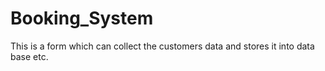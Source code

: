 # Booking_System
 This is a form which can collect the customers data and stores it into data base  etc.
